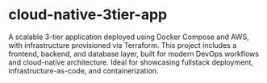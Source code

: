 # cloud-native-3tier-app
A scalable 3-tier application deployed using Docker Compose and AWS, with infrastructure provisioned via Terraform. This project includes a frontend, backend, and database layer, built for modern DevOps workflows and cloud-native architecture. Ideal for showcasing fullstack deployment, infrastructure-as-code, and containerization.

